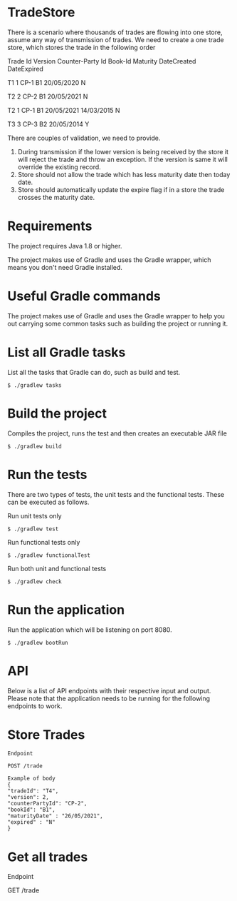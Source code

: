 # TradeStore
There is a scenario where thousands of trades are flowing into one store, assume any way of
transmission of trades. We need to create a one trade store, which stores the trade in the following
order

Trade Id Version Counter-Party Id Book-Id Maturity DateCreated DateExpired

T1 1 CP-1 B1 20/05/2020 <todaydate> N
  
T2 2 CP-2 B1 20/05/2021 <todaydate> N
  
T2 1 CP-1 B1 20/05/2021 14/03/2015 N

T3 3 CP-3 B2 20/05/2014 <today date> Y

There are couples of validation, we need to provide.
1. During transmission if the lower version is being received by the store it will reject the trade and
throw an exception. If the version is same it will override the existing record.
2. Store should not allow the trade which has less maturity date then today date.
3. Store should automatically update the expire flag if in a store the trade crosses the maturity
date.

  # Requirements

The project requires Java 1.8 or higher.

The project makes use of Gradle and uses the Gradle wrapper, which means you don't need Gradle installed.

# Useful Gradle commands

The project makes use of Gradle and uses the Gradle wrapper to help you out carrying some common tasks such as building the project or running it.

# List all Gradle tasks

List all the tasks that Gradle can do, such as build and test.

    $ ./gradlew tasks
  
# Build the project

Compiles the project, runs the test and then creates an executable JAR file

    $ ./gradlew build

# Run the tests

There are two types of tests, the unit tests and the functional tests. These can be executed as follows.

  Run unit tests only
  
    $ ./gradlew test
    
  Run functional tests only
  
    $ ./gradlew functionalTest
    
  Run both unit and functional tests
  
    $ ./gradlew check
    
# Run the application

Run the application which will be listening on port 8080.

    $ ./gradlew bootRun

# API

Below is a list of API endpoints with their respective input and output. Please note that the application needs to be running for the following endpoints to work.
  
  # Store Trades
  
    Endpoint
    
    POST /trade
    
    Example of body
    {
    "tradeId": "T4",
    "version": 2,
    "counterPartyId": "CP-2",
    "bookId": "B1",
    "maturityDate" : "26/05/2021",
    "expired" : "N"  
    }
 
 # Get all trades
 
   Endpoint
   
   GET /trade 

    
   
